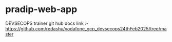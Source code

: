 # pradip-web-app

DEVSECOPS trainer git hub docs link :- https://github.com/redashu/vodafone_gcp_devsecops24thFeb2025/tree/master
